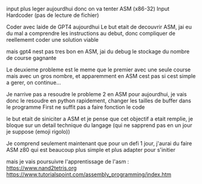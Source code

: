 input plus leger aujourdhui donc on va tenter ASM (x86-32)
Input Hardcoder (pas de lecture de fichier)

Coder avec laide de GPT4 aujourdhui
Le but etait de decouvrir ASM, jai eu du mal a comprendre les instructions au debut, donc compliquer de reellememt coder une solution viable

mais gpt4 nest pas tres bon en ASM, jai du debug le stockage du nombre de
course gagnante

Le deuxieme probleme est le meme que le premier avec une seule course mais avec
un gros nombre, et apparemment en ASM cest pas si cest simple a gerer, on continue...

Je narrive pas a resoudre le probleme 2 en ASM pour aujourdhui, je vais donc le resoudre en python rapidement, changer les tailles de buffer dans le programme First ne suffit pas a faire fonction le code

le but etait de siniciter a ASM et je pense que cet objectif a etait remplie,
je bloque sur un detail technique du langage (qui ne sapprend pas en un jour je suppose (emoji rigolo))

Je comprend seulement maintenant que pour un defi 1 jour, j'aurai du faire
ASM z80 qui est beaucoup plus simple et plus adapter pour s'initier

mais je vais poursuivre l'apprentissage de l'asm :
https://www.nand2tetris.org
https://www.tutorialspoint.com/assembly_programming/index.htm
